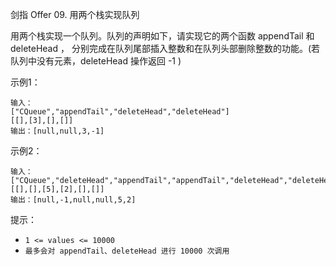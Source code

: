 剑指 Offer 09. 用两个栈实现队列

用两个栈实现一个队列。队列的声明如下，请实现它的两个函数 appendTail 和 deleteHead ，
分别完成在队列尾部插入整数和在队列头部删除整数的功能。(若队列中没有元素，deleteHead 操作返回 -1 )

示例1：
```
输入：
["CQueue","appendTail","deleteHead","deleteHead"]
[[],[3],[],[]]
输出：[null,null,3,-1]
```

示例2：
```
输入：
["CQueue","deleteHead","appendTail","appendTail","deleteHead","deleteHead"]
[[],[],[5],[2],[],[]]
输出：[null,-1,null,null,5,2]
```

提示：
- `1 <= values <= 10000`
- `最多会对 appendTail、deleteHead 进行 10000 次调用`
